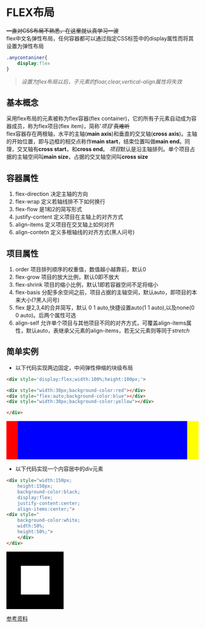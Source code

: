 # FLEX布局

~~一直对CSS布局不熟悉，在这里就认真学习一波~~  
flex中文名弹性布局，任何容器都可以通过指定CSS标签中的display属性而将其设置为弹性布局

```css
.anycontaniner{
    display:flex
}
```

>*设置为flex布局以后，子元素的floar,clear,vertical-align属性将失效*

## 基本概念

采用flex布局的元素被称为flex容器(flex container)，它的所有子元素自动成为容器成员，称为flex项目(flex item)，简称'*项目*'~~真难听~~  
flex容器存在两根轴，水平的主轴(**main axis**)和垂直的交叉轴(**cross axis**)。主轴的开始位置，即与边框的相交点称作**main start**，结束位置叫做**main end**。同理，交叉轴有**cross start**，和**cross end**。
*项目*默认是沿主轴排列。单个项目占据的主轴空间叫**main size**，占据的交叉轴空间叫**cross size**

## 容器属性

1. flex-direction 决定主轴的方向
2. flex-wrap 定义若轴线排不下如何换行
3. flex-flow 是1和2的简写形式
4. justify-content 定义项目在主轴上的对齐方式
5. align-items 定义项目在交叉轴上如何对齐
6. align-contetn 定义多根轴线的对齐方式(黑人问号)

## 项目属性

1. order 项目排列顺序的权重值，数值越小越靠前，默认0
2. flex-grow 项目的放大比例，默认0即不放大
3. flex-shrink 项目的缩小比例，默认1即若容器空间不足将缩小
4. flex-basis 分配多余空间之前，项目占据的主轴空间，默认auto，即项目的本来大小(?黑人问号)
5. flex 是2,3,4的合并简写，默认 0 1 auto,快捷设置auto(1 1 auto),以及none(0 0 auto)。后两个属性可选
6. align-self 允许单个项目与其他项目不同的对齐方式，可覆盖align-items属性，默认auto，表继承父元素的align-items，若无父元素则等同于*stretch*

## 简单实例

* 以下代码实现两边固定，中间弹性伸缩的块级布局

```html
<div style='display:flex;width:100%;height:100px;'>

<div style="width:30px;background-color:red"></div>
<div style="flex:auto;background-color:blue"></div>
<div style="width:30px;background-color:yellow"></div>

</div>

```

<div style='display:flex;width:100%;height:100px;'>

<div style="width:30px;background-color:red"></div>
<div style="flex:auto;background-color:blue"></div>
<div style="width:30px;background-color:yellow"></div>

</div>


* 以下代码实现一个内容居中的div元素

```html
<div style="width:150px;
    height:150px;
    background-color:black;    
    display:flex;
    justify-content:center;
    align-items:center;">
<div style="
    background-color:white;
    width:50%;
    height:50%;">
    </div>
</div>

```



<div style="width:150px;
    height:150px;
    background-color:black;    
    display:flex;
    justify-content:center;
    align-items:center;">
<div style="
    background-color:white;
    width:50%;
    height:50%;">
    </div>
</div>

[参考资料](http://www.ruanyifeng.com/blog/2015/07/flex-grammar.html)



